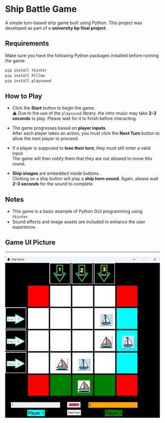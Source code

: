 # Ship Battle Game

A simple turn-based ship game built using Python.
This project was developed as part of a **university bp final project**.

## Requirements

Make sure you have the following Python packages installed before running the game:

```bash
pip install tkinter
pip install Pillow
pip install playsound
```

## How to Play

- Click the **Start** button to begin the game.  
  ⚠️ Due to the use of the `playsound` library, the intro music may take **2–3 seconds** to play. Please wait for it to finish before interacting.

- The game progresses based on **player inputs**.  
  After each player takes an action, you must click the **Next Turn** button to allow the next player to proceed.

- If a player is supposed to **lose their turn**, they must still enter a valid input.  
  The game will then notify them that they are not allowed to move this round.

- **Ship images** are embedded inside buttons.  
  Clicking on a ship button will play a **ship horn sound**. Again, please wait **2–3 seconds** for the sound to complete.

## Notes

- This game is a basic example of Python GUI programming using `tkinter`.
- Sound effects and image assets are included to enhance the user experience.

## Game UI Picture 
---
![screenshot](images/game_screen.png)
